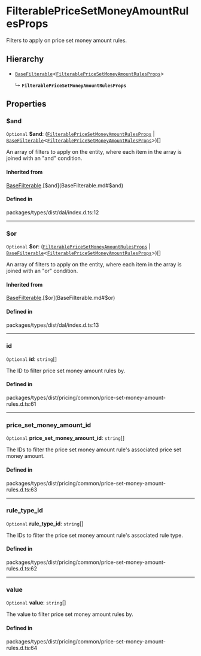 # FilterablePriceSetMoneyAmountRulesProps

Filters to apply on price set money amount rules.

## Hierarchy

- [`BaseFilterable`](BaseFilterable.md)<[`FilterablePriceSetMoneyAmountRulesProps`](FilterablePriceSetMoneyAmountRulesProps.md)\>

  ↳ **`FilterablePriceSetMoneyAmountRulesProps`**

## Properties

### $and

 `Optional` **$and**: ([`FilterablePriceSetMoneyAmountRulesProps`](FilterablePriceSetMoneyAmountRulesProps.md) \| [`BaseFilterable`](BaseFilterable.md)<[`FilterablePriceSetMoneyAmountRulesProps`](FilterablePriceSetMoneyAmountRulesProps.md)\>)[]

An array of filters to apply on the entity, where each item in the array is joined with an "and" condition.

#### Inherited from

[BaseFilterable](BaseFilterable.md).[$and](BaseFilterable.md#$and)

#### Defined in

packages/types/dist/dal/index.d.ts:12

___

### $or

 `Optional` **$or**: ([`FilterablePriceSetMoneyAmountRulesProps`](FilterablePriceSetMoneyAmountRulesProps.md) \| [`BaseFilterable`](BaseFilterable.md)<[`FilterablePriceSetMoneyAmountRulesProps`](FilterablePriceSetMoneyAmountRulesProps.md)\>)[]

An array of filters to apply on the entity, where each item in the array is joined with an "or" condition.

#### Inherited from

[BaseFilterable](BaseFilterable.md).[$or](BaseFilterable.md#$or)

#### Defined in

packages/types/dist/dal/index.d.ts:13

___

### id

 `Optional` **id**: `string`[]

The ID to filter price set money amount rules by.

#### Defined in

packages/types/dist/pricing/common/price-set-money-amount-rules.d.ts:61

___

### price\_set\_money\_amount\_id

 `Optional` **price\_set\_money\_amount\_id**: `string`[]

The IDs to filter the price set money amount rule's associated price set money amount.

#### Defined in

packages/types/dist/pricing/common/price-set-money-amount-rules.d.ts:63

___

### rule\_type\_id

 `Optional` **rule\_type\_id**: `string`[]

The IDs to filter the price set money amount rule's associated rule type.

#### Defined in

packages/types/dist/pricing/common/price-set-money-amount-rules.d.ts:62

___

### value

 `Optional` **value**: `string`[]

The value to filter price set money amount rules by.

#### Defined in

packages/types/dist/pricing/common/price-set-money-amount-rules.d.ts:64
